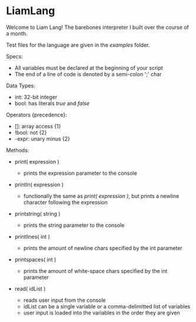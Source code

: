 # LiamLang

Welcome to Liam Lang! The barebones interpreter I built over the course of a month.

Test files for the language are given in the *examples* folder.

Specs:
  - All variables must be declared at the beginning of your script
  - The end of a line of code is denoted by a semi-colon ';' char
  
Data Types:
  - int: 32-bit integer
  - bool: has literals *true* and *false*
  
Operators {precedence}:
  - \[]: array access {1}
  - !bool: not {2}
  - -expr: unary minus {2}
  
Methods:
  - print( expression )
    - prints the expression parameter to the console
  
  - println( expression )
    - functionally the same as *print( expression )*, but prints a newline character following the expression

  - printstring( string )
    - prints the string parameter to the console
    
  - printlines( int )
    - prints the amount of newline chars specified by the int parameter
    
  - printspaces( int )
    - prints the amount of white-space chars specified by the int parameter

  - read( idList )
    - reads user input from the console
    - idList can be a single variable or a comma-delimitted list of variables
    - user input is loaded into the variables in the order they are given
